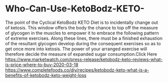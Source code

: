 # Who-Can-Use-KetoBodz-KETO-
The point of the Cyclical KetoBodz KETO Diet is to incidentally change out of ketosis. This window offers the body the chance to top off the measure of glycogen in the muscles to empower it to embrace the following pattern of extreme exercises.  Along these lines, there must be a finished exhaustion of the resultant glycogen develop during the consequent exercises so as to get once more into ketosis. The power of your arranged exercise will therefore decide the measure of expanded sugar consumption.Click Here https://www.marketwatch.com/press-release/ketobodz-keto-reviews-what-is-price-where-to-buy-2020-03-18  https://www.completefoods.co/diy/recipes/ketobodz-keto-what-is-a-benefits-of-ketobodz-keto-weight-loss

